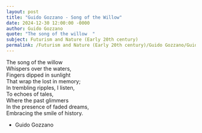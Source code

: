 ```yaml
---
layout: post
title: "Guido Gozzano - Song of the Willow"
date: 2024-12-30 12:00:00 -0000
author: Guido Gozzano
quote: "The song of the willow  "
subject: Futurism and Nature (Early 20th century)
permalink: /Futurism and Nature (Early 20th century)/Guido Gozzano/Guido Gozzano - Song of the Willow
---
```


The song of the willow  
Whispers over the waters,  
Fingers dipped in sunlight  
That wrap the lost in memory;  
In trembling ripples, I listen,  
To echoes of tales,  
Where the past glimmers  
In the presence of faded dreams,  
Embracing the smile of history.

- Guido Gozzano
